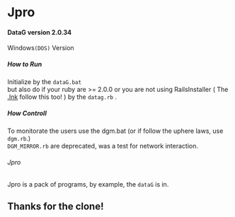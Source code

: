 # Jpro


<h4> DataG version 2.0.34</h4>
<p>Windows<code>(DOS)</code> Version</p>
<h5>How to Run</h5>
Initialize by the <code>dataG.bat</code><br>
but also do if your ruby are >= 2.0.0 or you are not using RailsInstaller ( The <u>.lnk</u> follow this too! ) by the <code>datag.rb</code> .

<h5>How Controll</h5>

  To monitorate the users use the dgm.bat (or if follow the uphere laws, use <code>dgm.rb</code>.)<br>
  <code>DGM_MIRROR.rb</code> are deprecated, was a test for network interaction.


<h6> Jpro </h6>
Jpro is a pack of programs, by example, the <code>dataG</code> is in.

<h2>Thanks for the clone!</h2>
